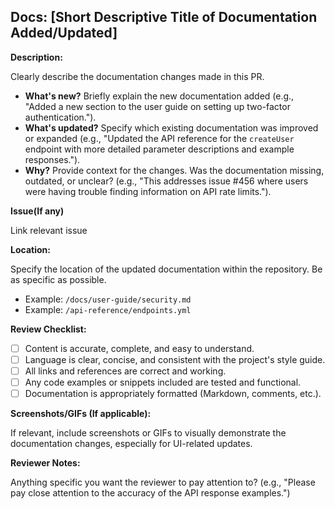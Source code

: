 ## Docs: [Short Descriptive Title of Documentation Added/Updated]

**Description:**

Clearly describe the documentation changes made in this PR.

* **What's new?** Briefly explain the new documentation added (e.g., "Added a new section to the user guide on setting up two-factor authentication.").
* **What's updated?**  Specify which existing documentation was improved or expanded (e.g., "Updated the API reference for the `createUser` endpoint with more detailed parameter descriptions and example responses.").
* **Why?** Provide context for the changes.  Was the documentation missing, outdated, or unclear? (e.g.,  "This addresses issue #456 where users were having trouble finding information on API rate limits.").

**Issue(If any)**

Link relevant issue

**Location:**

Specify the location of the updated documentation within the repository. Be as specific as possible.

*  Example: `/docs/user-guide/security.md`
*  Example: `/api-reference/endpoints.yml` 

**Review Checklist:**

- [ ] Content is accurate, complete, and easy to understand.
- [ ] Language is clear, concise, and consistent with the project's style guide.
- [ ] All links and references are correct and working.
- [ ] Any code examples or snippets included are tested and functional.
- [ ] Documentation is appropriately formatted (Markdown, comments, etc.).

**Screenshots/GIFs (If applicable):**

If relevant, include screenshots or GIFs to visually demonstrate the documentation changes, especially for UI-related updates.

**Reviewer Notes:**

Anything specific you want the reviewer to pay attention to? (e.g.,  "Please pay close attention to the accuracy of the API response examples.") 

